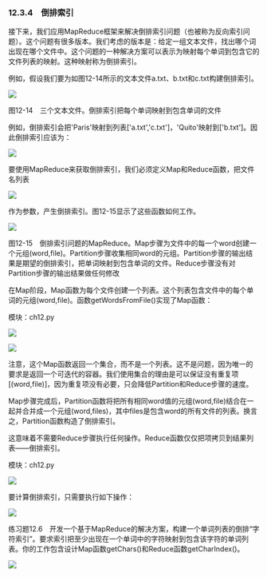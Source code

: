    

### 12.3.4　倒排索引

接下来，我们应用MapReduce框架来解决倒排索引问题（也被称为反向索引问题）。这个问题有很多版本。我们考虑的版本是：给定一组文本文件，找出哪个词出现在哪个文件中。这个问题的一种解决方案可以表示为映射每个单词到包含它的文件列表的映射。这种映射称为倒排索引。

例如，假设我们要为如图12-14所示的文本文件a.txt、b.txt和c.txt构建倒排索引。

![](0-Assets/Epubook/程序员编程语言经典合集（计算机科学丛书5册套装），javapython编程语言含经典教材龙书《编译原理》%20(Bruce%20Eckel%20%20Alfred%20V.%20Aho%20%20Monica%20S.%20Lam%20etc.)%20(Z-Library)/images/image09386.jpeg)

图12-14　三个文本文件。倒排索引把每个单词映射到包含单词的文件

例如，倒排索引会把'Paris'映射到列表['a.txt','c.txt']，'Quito'映射到['b.txt']。因此倒排索引应该为：

![](0-Assets/Epubook/程序员编程语言经典合集（计算机科学丛书5册套装），javapython编程语言含经典教材龙书《编译原理》%20(Bruce%20Eckel%20%20Alfred%20V.%20Aho%20%20Monica%20S.%20Lam%20etc.)%20(Z-Library)/images/image09387.jpeg)

要使用MapReduce来获取倒排索引，我们必须定义Map和Reduce函数，把文件名列表

![](0-Assets/Epubook/程序员编程语言经典合集（计算机科学丛书5册套装），javapython编程语言含经典教材龙书《编译原理》%20(Bruce%20Eckel%20%20Alfred%20V.%20Aho%20%20Monica%20S.%20Lam%20etc.)%20(Z-Library)/images/image09388.jpeg)

作为参数，产生倒排索引。图12-15显示了这些函数如何工作。

![](0-Assets/Epubook/程序员编程语言经典合集（计算机科学丛书5册套装），javapython编程语言含经典教材龙书《编译原理》%20(Bruce%20Eckel%20%20Alfred%20V.%20Aho%20%20Monica%20S.%20Lam%20etc.)%20(Z-Library)/images/image09389.jpeg)

图12-15　倒排索引问题的MapReduce。Map步骤为文件中的每一个word创建一个元组(word,file)。Partition步骤收集相同word的元组。Partition步骤的输出结果是期望的倒排索引，把单词映射到包含单词的文件。Reduce步骤没有对Partition步骤的输出结果做任何修改

在Map阶段，Map函数为每个文件创建一个列表。这个列表包含文件中的每个单词的元组(word,file)。函数getWordsFromFile()实现了Map函数：

模块：ch12.py

![](0-Assets/Epubook/程序员编程语言经典合集（计算机科学丛书5册套装），javapython编程语言含经典教材龙书《编译原理》%20(Bruce%20Eckel%20%20Alfred%20V.%20Aho%20%20Monica%20S.%20Lam%20etc.)%20(Z-Library)/images/image09390.jpeg)

![](0-Assets/Epubook/程序员编程语言经典合集（计算机科学丛书5册套装），javapython编程语言含经典教材龙书《编译原理》%20(Bruce%20Eckel%20%20Alfred%20V.%20Aho%20%20Monica%20S.%20Lam%20etc.)%20(Z-Library)/images/image09391.jpeg)

注意，这个Map函数返回一个集合，而不是一个列表。这不是问题，因为唯一的要求是返回一个可迭代的容器。我们使用集合的理由是可以保证没有重复项[(word,file)]，因为重复项没有必要，只会降低Partition和Reduce步骤的速度。

Map步骤完成后，Partition函数将把所有相同word值的元组(word,file)结合在一起并合并成一个元组(word,files)，其中files是包含word的所有文件的列表。换言之，Partition函数构造了倒排索引。

这意味着不需要Reduce步骤执行任何操作。Reduce函数仅仅把项拷贝到结果列表——倒排索引。

模块：ch12.py

![](0-Assets/Epubook/程序员编程语言经典合集（计算机科学丛书5册套装），javapython编程语言含经典教材龙书《编译原理》%20(Bruce%20Eckel%20%20Alfred%20V.%20Aho%20%20Monica%20S.%20Lam%20etc.)%20(Z-Library)/images/image09392.jpeg)

要计算倒排索引，只需要执行如下操作：

![](0-Assets/Epubook/程序员编程语言经典合集（计算机科学丛书5册套装），javapython编程语言含经典教材龙书《编译原理》%20(Bruce%20Eckel%20%20Alfred%20V.%20Aho%20%20Monica%20S.%20Lam%20etc.)%20(Z-Library)/images/image09393.jpeg)

练习题12.6　开发一个基于MapReduce的解决方案，构建一个单词列表的倒排“字符索引”。要求索引把至少出现在一个单词中的字符映射到包含该字符的单词列表。你的工作包含设计Map函数getChars()和Reduce函数getCharIndex()。

![](0-Assets/Epubook/程序员编程语言经典合集（计算机科学丛书5册套装），javapython编程语言含经典教材龙书《编译原理》%20(Bruce%20Eckel%20%20Alfred%20V.%20Aho%20%20Monica%20S.%20Lam%20etc.)%20(Z-Library)/images/image09394.jpeg)